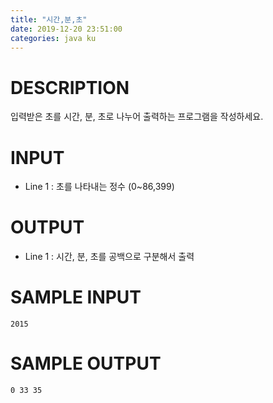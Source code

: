 ```yaml
---
title: "시간,분,초"
date: 2019-12-20 23:51:00
categories: java ku
---
```


# DESCRIPTION
입력받은 초를 시간, 분, 초로 나누어 출력하는 프로그램을 작성하세요.

# INPUT
* Line 1 : 초를 나타내는 정수 (0~86,399)

# OUTPUT
* Line 1 : 시간, 분, 초를 공백으로 구분해서 출력

# SAMPLE INPUT
```
2015
```

# SAMPLE OUTPUT
```
0 33 35
```

<script src="https://gist.github.com/DetegiCE/9a7653c1197b836bf74e1eef15c2f105.js"></script>
